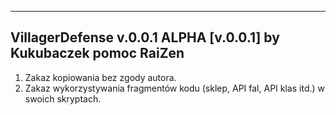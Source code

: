 -----------------------
VillagerDefense v.0.0.1
ALPHA [v.0.0.1]
by Kukubaczek
pomoc RaiZen
-----------------------

1. Zakaz kopiowania bez zgody autora.
2. Zakaz wykorzystywania fragmentów kodu (sklep, API fal, API klas itd.) w swoich skryptach.
